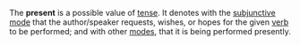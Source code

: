The **present** is a possible value of [tense](tempus.md). It denotes with the [subjunctive mode](subiunctivus.md) that the author/speaker requests, wishes, or hopes for the given [verb](actus.md) to be performed; and with other [modes](modus.md), that it is being performed presently.
